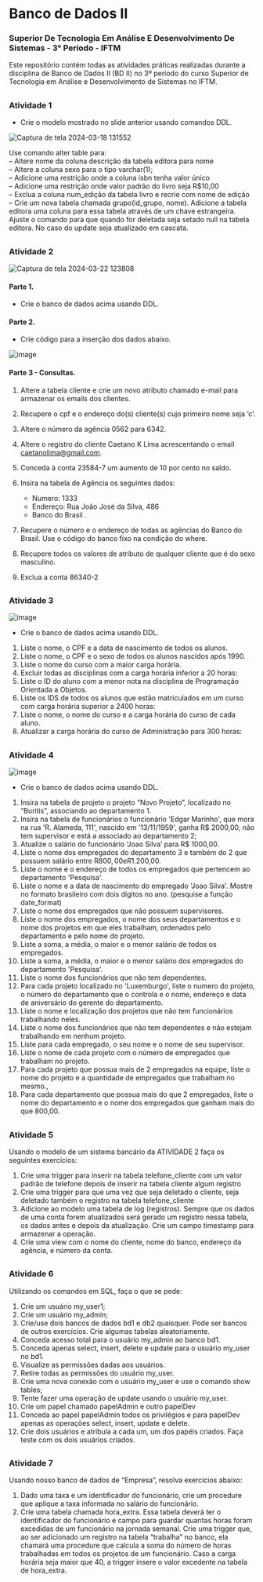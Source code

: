 # Banco de Dados II

### Superior De Tecnologia Em Análise E Desenvolvimento De Sistemas - 3° Período - IFTM

Este repositório contém todas as atividades práticas realizadas durante a disciplina de Banco de Dados II (BD II) no 3º período do curso Superior de Tecnologia em Análise e Desenvolvimento de Sistemas no IFTM.

## 

### Atividade 1

- Crie o modelo mostrado no slide anterior usando comandos DDL.

![Captura de tela 2024-03-18 131552](https://github.com/natsalete/B.D-II-ADS-IFTM/assets/135389319/1af29b46-bd35-4585-851b-3644344907bb)


Use comando alter table para: <br />
– Altere nome da coluna descrição da tabela editora para nome <br />
– Altere a coluna sexo para o tipo varchar(1); <br />
– Adicione uma restrição onde a coluna isbn tenha valor único <br />
– Adicione uma restrição onde valor padrão do livro seja R$10,00 <br />
– Exclua a coluna num_edição da tabela livro e recrie com nome de edição <br />
– Crie um nova tabela chamada grupo(id_grupo, nome). Adicione a tabela editora uma coluna para essa tabela através de um chave estrangeira. Ajuste o comando para que quando for deletada seja setado null na tabela editora. No caso do update seja
atualizado em cascata.

##

### Atividade 2

![Captura de tela 2024-03-22 123808](https://github.com/natsalete/B.D-II-ADS-IFTM/assets/135389319/9b00edee-26d4-4b23-9e89-844ce83a9333)

#### Parte 1.

- Crie o banco de dados acima usando DDL.

#### Parte 2.

- Crie código para a inserção dos dados abaixo.

![image](https://github.com/natsalete/B.D-II-ADS-IFTM/assets/135389319/9bbec159-814c-4110-b8e4-c299a7deada1)

#### Parte 3 - Consultas.

1) Altere a tabela cliente e crie um novo atributo chamado e-mail para armazenar os emails dos
clientes.
2) Recupere o cpf e o endereço do(s) cliente(s) cujo primeiro nome seja ‘c’.
3) Altere o número da agência 0562 para 6342.
4) Altere o registro do cliente Caetano K Lima acrescentando o email caetanolima@gmail.com.
5) Conceda à conta 23584-7 um aumento de 10 por cento no saldo.
6) Insira na tabela de Agência os seguintes dados:
    - Numero: 1333
    - Endereço: Rua João José da Silva, 486
    - Banco do Brasil . <br />
    
7) Recupere o número e o endereço de todas as agências do Banco do Brasil. Use o código do banco fixo na condição do where. <br />
8) Recupere todos os valores de atributo de qualquer cliente que é do sexo masculino. <br />
9) Exclua a conta 86340-2

##

### Atividade 3

![image](https://github.com/natsalete/B.D-II-ADS-IFTM/assets/135389319/2b3ff320-17cc-41f5-a21b-6d68b7c3900a)

-  Crie o banco de dados acima usando DDL.
1. Liste o nome, o CPF e a data de nascimento de todos os alunos.
2. Liste o nome, o CPF e o sexo de todos os alunos nascidos após 1990.
3. Liste o nome do curso com a maior carga horária.
4. Excluir todas as disciplinas com a carga horária inferior a 20 horas:
5. Liste o ID do aluno com a menor nota na disciplina de Programação Orientada a
Objetos.
6. Liste os IDS de todos os alunos que estão matriculados em um curso com carga
horária superior a 2400 horas:
7. Liste o nome, o nome do curso e a carga horária do curso de cada aluno.
8. Atualizar a carga horária do curso de Administração para 300 horas:

##

### Atividade 4

![image](https://github.com/natsalete/B.D-II-ADS-IFTM/assets/135389319/62f45edc-4e71-4844-843d-c002cc9e3508)

-  Crie o banco de dados acima usando DDL.
1. Insira na tabela de projeto o projeto “Novo Projeto”, localizado no “Buritis”, associando ao departamento 1.
2. Insira na tabela de funcionários o funcionário 'Edgar Marinho', que mora na rua 'R. Alameda, 111', nascido em '13/11/1959', ganha R$ 2000,00, não tem supervisor e está a associado ao departamento 2;
3. Atualize o salário do funcionário ‘Joao Silva’ para R$ 1000,00.
4. Liste o nome dos empregados do departamento 3 e também do 2 que possuem salário entre R$800,00 e R$1.200,00.
5. Liste o nome e o endereço de todos os empregados que pertencem ao departamento 'Pesquisa'.
6. Liste o nome e a data de nascimento do empregado 'Joao Silva'. Mostre no formato brasileiro com dois dígitos no ano. (pesquise a função date_format)
7. Liste o nome dos empregados que não possuem supervisores.
8. Liste o nome dos empregados, o nome dos seus departamentos e o nome dos projetos em que eles trabalham, ordenados pelo departamento e pelo nome do projeto.
9. Liste a soma, a média, o maior e o menor salário de todos os empregados.
10. Liste a soma, a média, o maior e o menor salário dos empregados do departamento 'Pesquisa'.
11. Liste o nome dos funcionários que não tem dependentes.
12. Para cada projeto localizado no 'Luxemburgo', liste o numero do projeto, o número do departamento que o controla e o nome, endereço e data de aniversário do gerente do departamento.
13. Liste o nome e localização dos projetos que não tem funcionários trabalhando neles.
14. Liste o nome dos funcionários que não tem dependentes e não estejam trabalhando em nenhum projeto.
15. Liste para cada empregado, o seu nome e o nome de seu supervisor.
16. Liste o nome de cada projeto com o número de empregados que trabalham no projeto.
17. Para cada projeto que possua mais de 2 empregados na equipe, liste o nome do projeto e a quantidade de empregados que trabalham no mesmo.,
18. Para cada departamento que possua mais do que 2 empregados, liste o nome do departamento e o nome dos empregados que ganham mais do que 800,00.

##

### Atividade 5

Usando o modelo de um sistema bancário da <span>ATIVIDADE 2</span> faça os seguintes exercícios:
1. Crie uma trigger para inserir na tabela telefone_cliente com um valor padrão de telefone depois
de inserir na tabela cliente algum registro
2. Crie uma trigger para que uma vez que seja deletado o cliente, seja deletado também o registro
na tabela telefone_cliente
3. Adicione ao modelo uma tabela de log (registros). Sempre que os dados de uma conta forem
atualizados será gerado um registro nessa tabela, os dados antes e depois da atualização. Crie
um campo timestamp para armazenar a operação.
4. Crie uma view com o nome do cliente, nome do banco, endereço da agência, e número da
conta.


##

### Atividade 6

Utilizando os comandos em SQL, faça o que se pede:
1. Crie um usuário my_user1;
2. Crie um usuário my_admin;
3. Crie/use dois bancos de dados bd1 e db2 quaisquer. Pode ser bancos de outros exercícios. Crie
algumas tabelas aleatoriamente.
4. Conceda acesso total para o usuário my_admin ao banco bd1.
5. Conceda apenas select, insert, delete e update para o usuário my_user no bd1.
6. Visualize as permissões dadas aos usuários.
7. Retire todas as permissões do usuário my_user.
8. Crie uma nova conexão com o usuário my_user e use o comando show tables;
9. Tente fazer uma operação de update usando o usuário my_user.
10. Crie um papel chamado papelAdmin e outro papelDev
11. Conceda ao papel papelAdmin todos os privilégios e para papelDev apenas as operações select,
insert, update e delete.
12. Crie dois usuários e atribuía a cada um, um dos papéis criados. Faça teste com os dois usuários
criados.

##

### Atividade 7

Usando nosso banco de dados de “Empresa”, resolva exercícios abaixo:
1. Dado uma taxa e um identificador do funcionário, crie um procedure que aplique a taxa
informada no salário do funcionário.
2. Crie uma tabela chamada hora_extra. Essa tabela deverá ter o identificador do funcionário e
campo para guardar quantas horas foram excedidas de um funcionário na jornada semanal.
Crie uma trigger que, ao ser adicionado um registro na tabela “trabalha” no banco, ela chamará
uma procedure que calcula a soma do número de horas trabalhadas em todos os projetos de um
funcionário. Caso a carga horária seja maior que 40, a trigger insere o valor excedente na tabela
de hora_extra.
